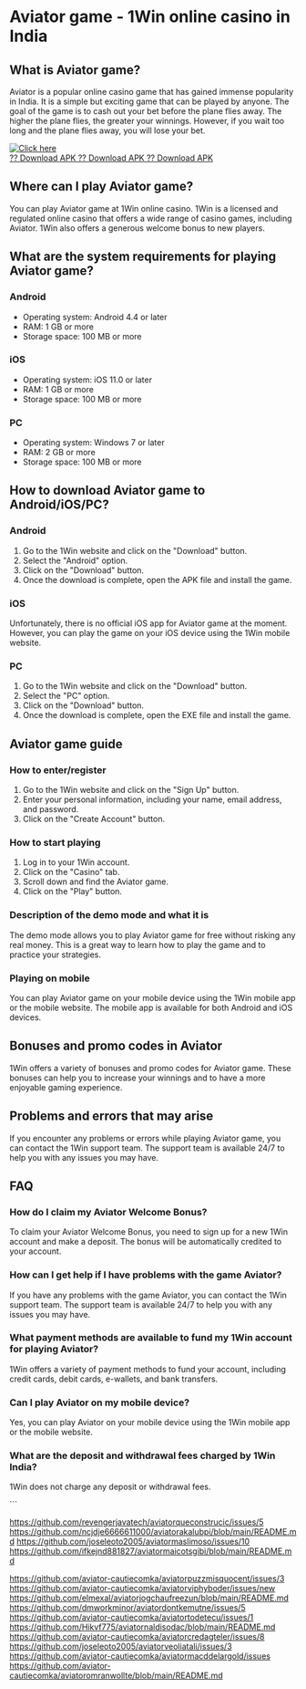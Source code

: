 # Aviator game - 1Win online casino in India

## What is Aviator game?

Aviator is a popular online casino game that has gained immense
popularity in India. It is a simple but exciting game that can be played
by anyone. The goal of the game is to cash out your bet before the plane
flies away. The higher the plane flies, the greater your winnings.
However, if you wait too long and the plane flies away, you will lose
your bet.

[![Click
here](https://readscoops.com/wp-content/uploads/2023/03/Readscoop-aviator-1-1.jpg)](https://traff.sbs/deff)\
[?? Download APK ?? Download APK ?? Download
APK](https://traff.sbs/deff)

## Where can I play Aviator game?

You can play Aviator game at 1Win online casino. 1Win is a licensed and
regulated online casino that offers a wide range of casino games,
including Aviator. 1Win also offers a generous welcome bonus to new
players.

## What are the system requirements for playing Aviator game?

### Android

-   Operating system: Android 4.4 or later
-   RAM: 1 GB or more
-   Storage space: 100 MB or more

### iOS

-   Operating system: iOS 11.0 or later
-   RAM: 1 GB or more
-   Storage space: 100 MB or more

### PC

-   Operating system: Windows 7 or later
-   RAM: 2 GB or more
-   Storage space: 100 MB or more

## How to download Aviator game to Android/iOS/PC?

### Android

1.  Go to the 1Win website and click on the "Download" button.
2.  Select the "Android" option.
3.  Click on the "Download" button.
4.  Once the download is complete, open the APK file and install the
    game.

### iOS

Unfortunately, there is no official iOS app for Aviator game at the
moment. However, you can play the game on your iOS device using the 1Win
mobile website.

### PC

1.  Go to the 1Win website and click on the "Download" button.
2.  Select the "PC" option.
3.  Click on the "Download" button.
4.  Once the download is complete, open the EXE file and install the
    game.

## Aviator game guide

### How to enter/register

1.  Go to the 1Win website and click on the "Sign Up" button.
2.  Enter your personal information, including your name, email address,
    and password.
3.  Click on the "Create Account" button.

### How to start playing

1.  Log in to your 1Win account.
2.  Click on the "Casino" tab.
3.  Scroll down and find the Aviator game.
4.  Click on the "Play" button.

### Description of the demo mode and what it is

The demo mode allows you to play Aviator game for free without risking
any real money. This is a great way to learn how to play the game and to
practice your strategies.

### Playing on mobile

You can play Aviator game on your mobile device using the 1Win mobile
app or the mobile website. The mobile app is available for both Android
and iOS devices.

## Bonuses and promo codes in Aviator

1Win offers a variety of bonuses and promo codes for Aviator game. These
bonuses can help you to increase your winnings and to have a more
enjoyable gaming experience.

## Problems and errors that may arise

If you encounter any problems or errors while playing Aviator game, you
can contact the 1Win support team. The support team is available 24/7 to
help you with any issues you may have.

## FAQ

### How do I claim my Aviator Welcome Bonus?

To claim your Aviator Welcome Bonus, you need to sign up for a new 1Win
account and make a deposit. The bonus will be automatically credited to
your account.

### How can I get help if I have problems with the game Aviator?

If you have any problems with the game Aviator, you can contact the 1Win
support team. The support team is available 24/7 to help you with any
issues you may have.

### What payment methods are available to fund my 1Win account for playing Aviator?

1Win offers a variety of payment methods to fund your account, including
credit cards, debit cards, e-wallets, and bank transfers.

### Can I play Aviator on my mobile device?

Yes, you can play Aviator on your mobile device using the 1Win mobile
app or the mobile website.

### What are the deposit and withdrawal fees charged by 1Win India?

1Win does not charge any deposit or withdrawal fees.

\`\`\`

https://github.com/revengerjavatech/aviatorqueconstrucic/issues/5
https://github.com/ncjdje6666611000/aviatorakalubpi/blob/main/README.md
https://github.com/joseleoto2005/aviatormaslimoso/issues/10
https://github.com/ifkejnd881827/aviatormaicotsgibi/blob/main/README.md

https://github.com/aviator-cautiecomka/aviatorpuzzmisquocent/issues/3
https://github.com/aviator-cautiecomka/aviatorviphyboder/issues/new
https://github.com/elmexal/aviatorjogchaufreezun/blob/main/README.md
https://github.com/dmworkminor/aviatordontkemutne/issues/5
https://github.com/aviator-cautiecomka/aviatortodetecu/issues/1
https://github.com/Hikvf775/aviatornaldisodac/blob/main/README.md
https://github.com/aviator-cautiecomka/aviatorcredagteler/issues/8
https://github.com/joseleoto2005/aviatorveoliatali/issues/3
https://github.com/aviator-cautiecomka/aviatormacddelargold/issues
https://github.com/aviator-cautiecomka/aviatoromranwollte/blob/main/README.md
